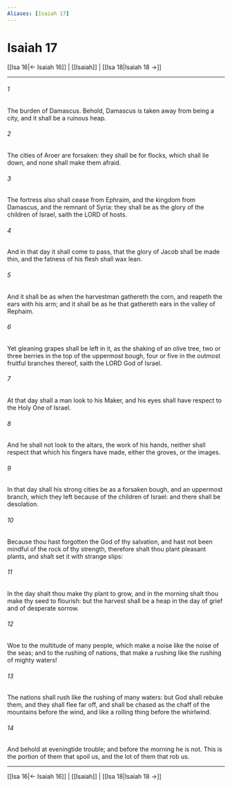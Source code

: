 ```yaml
---
Aliases: [Isaiah 17]
---
```

# Isaiah 17

[[Isa 16|← Isaiah 16]] | [[Isaiah]] | [[Isa 18|Isaiah 18 →]]
***



###### 1 
The burden of Damascus. Behold, Damascus is taken away from being a city, and it shall be a ruinous heap. 

###### 2 
The cities of Aroer are forsaken: they shall be for flocks, which shall lie down, and none shall make them afraid. 

###### 3 
The fortress also shall cease from Ephraim, and the kingdom from Damascus, and the remnant of Syria: they shall be as the glory of the children of Israel, saith the LORD of hosts. 

###### 4 
And in that day it shall come to pass, that the glory of Jacob shall be made thin, and the fatness of his flesh shall wax lean. 

###### 5 
And it shall be as when the harvestman gathereth the corn, and reapeth the ears with his arm; and it shall be as he that gathereth ears in the valley of Rephaim. 

###### 6 
Yet gleaning grapes shall be left in it, as the shaking of an olive tree, two or three berries in the top of the uppermost bough, four or five in the outmost fruitful branches thereof, saith the LORD God of Israel. 

###### 7 
At that day shall a man look to his Maker, and his eyes shall have respect to the Holy One of Israel. 

###### 8 
And he shall not look to the altars, the work of his hands, neither shall respect that which his fingers have made, either the groves, or the images. 

###### 9 
In that day shall his strong cities be as a forsaken bough, and an uppermost branch, which they left because of the children of Israel: and there shall be desolation. 

###### 10 
Because thou hast forgotten the God of thy salvation, and hast not been mindful of the rock of thy strength, therefore shalt thou plant pleasant plants, and shalt set it with strange slips: 

###### 11 
In the day shalt thou make thy plant to grow, and in the morning shalt thou make thy seed to flourish: but the harvest shall be a heap in the day of grief and of desperate sorrow. 

###### 12 
Woe to the multitude of many people, which make a noise like the noise of the seas; and to the rushing of nations, that make a rushing like the rushing of mighty waters! 

###### 13 
The nations shall rush like the rushing of many waters: but God shall rebuke them, and they shall flee far off, and shall be chased as the chaff of the mountains before the wind, and like a rolling thing before the whirlwind. 

###### 14 
And behold at eveningtide trouble; and before the morning he is not. This is the portion of them that spoil us, and the lot of them that rob us.

***
[[Isa 16|← Isaiah 16]] | [[Isaiah]] | [[Isa 18|Isaiah 18 →]]
